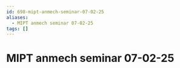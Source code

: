 ```yaml
---
id: 698-mipt-anmech-seminar-07-02-25
aliases:
  - MIPT anmech seminar 07-02-25
tags: []
---
```


# MIPT anmech seminar 07-02-25

